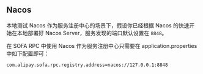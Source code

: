 ## Nacos

本地测试 Nacos 作为服务注册中心的场景下，假设你已经根据 Nacos 的快速开始在本地部署好 Nacos Server，服务发现的端口默认设置在 `8848`。

在 SOFA RPC 中使用 Nacos 作为服务注册中心只需要在 application.properties 中如下配置即可：
```
com.alipay.sofa.rpc.registry.address=nacos://127.0.0.1:8848
```
